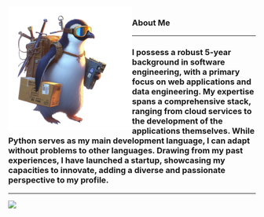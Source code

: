 

<img width="50%" align="left" alt="Github" src="https://github.com/zabbix-byte/zabbix-byte/blob/main/image.png" />
<h3><strong>About Me</strong></h3>
<hr />
<h3>
I possess a robust 5-year background in software engineering, with a primary focus on web applications and data engineering. My expertise spans a comprehensive stack, ranging from cloud services to the development of the applications themselves. While Python serves as my main development language, I can adapt without problems to other languages. Drawing from my past experiences, I have launched a startup, showcasing my capacities to innovate, adding a diverse and passionate perspective to my profile.
</h3>
<hr />
<a align="right" rel="nofollow me" class="Link--primary" href="https://www.linkedin.com/in/zabbix-byte/"><img src="https://img.shields.io/badge/LinkedIn-0077B5?style=for-the-badge&logo=linkedin&logoColor=white" width="100px"></a>
